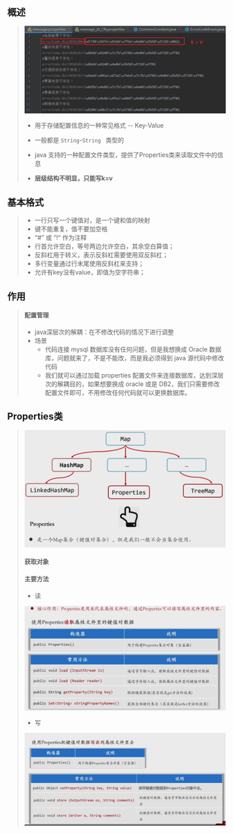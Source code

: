 ## 概述

> ![1726141139318](./img/1726141139318.png)
>
>   - 用于存储配置信息的一种常见格式  --  Key-Value 
>  - 一般都是  `String`-`String ` 类型的
> - java 支持的一种配置文件类型，提供了Properties类来读取文件中的信息
>
> - **层级结构不明显，只能写k=v**

## 基本格式

> - 一行只写一个键值对，是一个键和值的映射
> - 键不能重复，值不要加空格
> - “#” 或  ”!“ 作为注释
> - 行首允许空白，等号两边允许空白，其余空白算值；
> - 反斜杠用于转义，表示反斜杠需要使用双反斜杠；
> - 多行变量通过行末尾使用反斜杠来支持；
> - 允许有key没有value，即值为空字符串；

## 作用

> #### 配置管理
>
> - java深层次的解耦：在不修改代码的情况下进行调整
> - 场景
>   - 代码连接 mysql 数据库没有任何问题，但是我想换成 Oracle 数据库，问题就来了，不是不能改，而是我必须得到 java 源代码中修改代码
>   - 我们就可以通过加载 properties 配置文件来连接数据库，达到深层次的解耦目的，如果想要换成 oracle 或是 DB2，我们只需要修改配置文件即可，不用修改任何代码就可以更换数据库。

## Properties类

> ![1726142070489](./img/1726142070489.png)
>
> #### 获取对象
>
> 
>
> #### 主要方法
>
> - 读
>
> ![1726142149399](./img/1726142149399.png)
>
> - 写
>
> ![1726142155584](./img/1726142155584.png)

